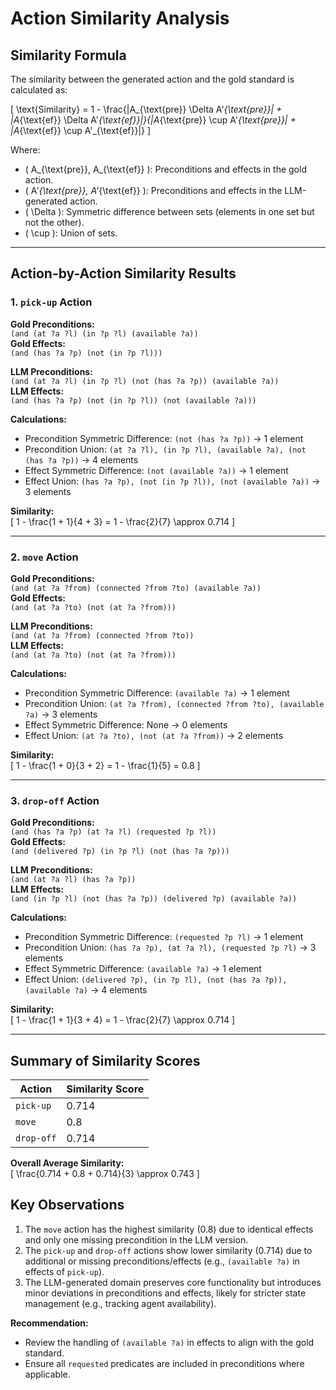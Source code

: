 # Action Similarity Analysis

## Similarity Formula
The similarity between the generated action and the gold standard is calculated as:

\[
\text{Similarity} = 1 - \frac{|A_{\text{pre}} \Delta A'_{\text{pre}}| + |A_{\text{ef}} \Delta A'_{\text{ef}}|}{|A_{\text{pre}} \cup A'_{\text{pre}}| + |A_{\text{ef}} \cup A'_{\text{ef}}|}
\]

Where:
- \( A_{\text{pre}}, A_{\text{ef}} \): Preconditions and effects in the gold action.
- \( A'_{\text{pre}}, A'_{\text{ef}} \): Preconditions and effects in the LLM-generated action.
- \( \Delta \): Symmetric difference between sets (elements in one set but not the other).
- \( \cup \): Union of sets.

---

## Action-by-Action Similarity Results

### 1. `pick-up` Action
**Gold Preconditions:**  
`(and (at ?a ?l) (in ?p ?l) (available ?a))`  
**Gold Effects:**  
`(and (has ?a ?p) (not (in ?p ?l)))`  

**LLM Preconditions:**  
`(and (at ?a ?l) (in ?p ?l) (not (has ?a ?p)) (available ?a))`  
**LLM Effects:**  
`(and (has ?a ?p) (not (in ?p ?l)) (not (available ?a)))`  

**Calculations:**  
- Precondition Symmetric Difference: `(not (has ?a ?p))` → 1 element  
- Precondition Union: `(at ?a ?l), (in ?p ?l), (available ?a), (not (has ?a ?p))` → 4 elements  
- Effect Symmetric Difference: `(not (available ?a))` → 1 element  
- Effect Union: `(has ?a ?p), (not (in ?p ?l)), (not (available ?a))` → 3 elements  

**Similarity:**  
\[
1 - \frac{1 + 1}{4 + 3} = 1 - \frac{2}{7} \approx 0.714
\]

---

### 2. `move` Action
**Gold Preconditions:**  
`(and (at ?a ?from) (connected ?from ?to) (available ?a))`  
**Gold Effects:**  
`(and (at ?a ?to) (not (at ?a ?from)))`  

**LLM Preconditions:**  
`(and (at ?a ?from) (connected ?from ?to))`  
**LLM Effects:**  
`(and (at ?a ?to) (not (at ?a ?from)))`  

**Calculations:**  
- Precondition Symmetric Difference: `(available ?a)` → 1 element  
- Precondition Union: `(at ?a ?from), (connected ?from ?to), (available ?a)` → 3 elements  
- Effect Symmetric Difference: None → 0 elements  
- Effect Union: `(at ?a ?to), (not (at ?a ?from))` → 2 elements  

**Similarity:**  
\[
1 - \frac{1 + 0}{3 + 2} = 1 - \frac{1}{5} = 0.8
\]

---

### 3. `drop-off` Action
**Gold Preconditions:**  
`(and (has ?a ?p) (at ?a ?l) (requested ?p ?l))`  
**Gold Effects:**  
`(and (delivered ?p) (in ?p ?l) (not (has ?a ?p)))`  

**LLM Preconditions:**  
`(and (at ?a ?l) (has ?a ?p))`  
**LLM Effects:**  
`(and (in ?p ?l) (not (has ?a ?p)) (delivered ?p) (available ?a))`  

**Calculations:**  
- Precondition Symmetric Difference: `(requested ?p ?l)` → 1 element  
- Precondition Union: `(has ?a ?p), (at ?a ?l), (requested ?p ?l)` → 3 elements  
- Effect Symmetric Difference: `(available ?a)` → 1 element  
- Effect Union: `(delivered ?p), (in ?p ?l), (not (has ?a ?p)), (available ?a)` → 4 elements  

**Similarity:**  
\[
1 - \frac{1 + 1}{3 + 4} = 1 - \frac{2}{7} \approx 0.714
\]

---

## Summary of Similarity Scores
| Action    | Similarity Score |
|-----------|------------------|
| `pick-up` | 0.714            |
| `move`    | 0.8              |
| `drop-off`| 0.714            |

**Overall Average Similarity:**  
\[
\frac{0.714 + 0.8 + 0.714}{3} \approx 0.743
\]

## Key Observations
1. The `move` action has the highest similarity (0.8) due to identical effects and only one missing precondition in the LLM version.  
2. The `pick-up` and `drop-off` actions show lower similarity (0.714) due to additional or missing preconditions/effects (e.g., `(available ?a)` in effects of `pick-up`).  
3. The LLM-generated domain preserves core functionality but introduces minor deviations in preconditions and effects, likely for stricter state management (e.g., tracking agent availability).  

**Recommendation:**  
- Review the handling of `(available ?a)` in effects to align with the gold standard.  
- Ensure all `requested` predicates are included in preconditions where applicable.